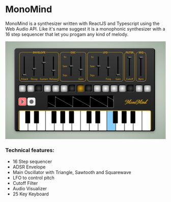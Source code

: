 # MonoMind

MonoMind is a synthesizer written with ReactJS and Typescript using the Web Audio API. Like it's name suggest it is a monophonic synthesizer with a 16 step sequencer that let you progam any kind of melody.

![alt text](./synth/public/MonoMind.jpeg)


### Technical features:

- 16 Step sequencer
- ADSR Envelope
- Main Oscillator with Triangle, Sawtooth and Squarewave
- LFO to control pitch
- Cutoff Filter
- Audio Visualizer
- 25 Key Keyboard

<!-- Live demo: https://denczo.github.io/jblaster/ -->






